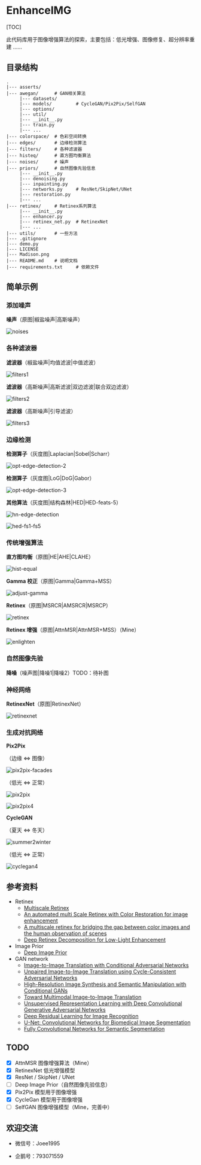 # EnhanceIMG

[TOC]

此代码库用于图像增强算法的探索，主要包括：低光增强、图像修复、超分辨率重建 …… 

## 目录结构

```
.
|--- asserts/
|--- awegan/      # GAN相关算法
     |--- datasets/
     |--- models/         # CycleGAN/Pix2Pix/SelfGAN
     |--- options/
     |--- util/
     |--- __init__.py
     |--- train.py
     |--- ...
|--- colorspace/  # 色彩空间转换
|--- edges/       # 边缘检测算法
|--- filters/     # 各种滤波器
|--- histeq/      # 直方图均衡算法
|--- noises/      # 噪声
|--- priors/      # 自然图像先验信息
     |--- __init__.py
     |--- denoising.py
     |--- inpainting.py
     |--- networks.py     # ResNet/SkipNet/UNet
     |--- restoration.py
     |--- ...
|--- retinex/     # Retinex系列算法
     |--- __init__.py
     |--- enhancer.py
     |--- retinex_net.py  # RetinexNet
     |--- ...
|--- utils/       # 一些方法
|--- .gitignore
|--- demo.py
|--- LICENSE
|--- Madison.png
|--- README.md    # 说明文档
|--- requirements.txt     # 依赖文件
```

## 简单示例

### 添加噪声

**噪声**（原图|椒盐噪声|高斯噪声）

![noises](https://cdn.jsdelivr.net/gh/atomicoo/picture-bed@latest/2021/04/1619614042-noises.png)

### 各种滤波器

**滤波器**（椒盐噪声|均值滤波|中值滤波）

![filters1](https://cdn.jsdelivr.net/gh/atomicoo/picture-bed@latest/2021/04/1619614242-filters1.png)

**滤波器**（高斯噪声|高斯滤波|双边滤波|联合双边滤波）

![filters2](https://cdn.jsdelivr.net/gh/atomicoo/picture-bed@latest/2021/04/1619614258-filters2.png)

**滤波器**（高斯噪声|引导滤波）

![filters3](https://cdn.jsdelivr.net/gh/atomicoo/picture-bed@latest/2021/04/1619614271-filters3.png)

### 边缘检测

**检测算子**（灰度图|Laplacian|Sobel|Scharr）

![opt-edge-detection-2](https://cdn.jsdelivr.net/gh/atomicoo/picture-bed@latest/2021/05/1619852372-opt-edge-detection-2.png)

**检测算子**（灰度图|LoG|DoG|Gabor）

![opt-edge-detection-3](https://cdn.jsdelivr.net/gh/atomicoo/picture-bed@latest/2021/05/1620812279-opt-edge-detection-3.png)

**其他算法**（灰度图|结构森林|HED|HED-feats-5）

![hn-edge-detection](https://cdn.jsdelivr.net/gh/atomicoo/picture-bed@latest/2021/05/1619852478-hn-edge-detection.png)

![hed-fs1-fs5](https://cdn.jsdelivr.net/gh/atomicoo/picture-bed@latest/2021/05/1619955819-hed-fs1-fs5.png)

### 传统增强算法

**直方图均衡**（原图|HE|AHE|CLAHE）

![hist-equal](https://cdn.jsdelivr.net/gh/atomicoo/picture-bed@latest/2021/04/1619614292-hist-equal.png)

**Gamma 校正**（原图|Gamma|Gamma+MSS）

![adjust-gamma](https://cdn.jsdelivr.net/gh/atomicoo/picture-bed@latest/2021/04/1619684267-adjust-gamma.png)

**Retinex**（原图|MSRCR|AMSRCR|MSRCP）

![retinex](https://cdn.jsdelivr.net/gh/atomicoo/picture-bed@latest/2021/04/1619614304-retinex.png)

**Retinex 增强**（原图|AttnMSR|AttnMSR+MSS）（Mine）

![enlighten](https://cdn.jsdelivr.net/gh/atomicoo/picture-bed@latest/2021/04/1619614316-enlighten.png)

### 自然图像先验

**降噪**（噪声图|降噪1|降噪2）TODO：待补图

### 神经网络

**RetinexNet**（原图|RetinexNet）

![retinexnet](https://cdn.jsdelivr.net/gh/atomicoo/picture-bed@latest/2021/04/1619668202-retinexnet.png)

### 生成对抗网络

**Pix2Pix**

（边缘 <=> 图像）

![pix2pix-facades](https://cdn.jsdelivr.net/gh/atomicoo/picture-bed@latest/2021/05/1620004141-pix2pix-facades.png)

（低光 <=> 正常）

![pix2pix](https://cdn.jsdelivr.net/gh/atomicoo/picture-bed@latest/2021/05/1619955841-pix2pix.png)

![pix2pix4](https://cdn.jsdelivr.net/gh/atomicoo/picture-bed@latest/2021/05/1620038713-pix2pix4.png)

**CycleGAN**

（夏天 <=> 冬天）

![summer2winter](https://cdn.jsdelivr.net/gh/atomicoo/picture-bed@latest/2021/05/1619937669-summer2winter.png)

（低光 <=> 正常）

![cyclegan4](https://cdn.jsdelivr.net/gh/atomicoo/picture-bed@latest/2021/05/1620037334-cyclegan4.png)

## 参考资料

- Retinex
  - [Multiscale Retinex](http://www.ipol.im/pub/art/2014/107/)
  - [An automated multi Scale Retinex with Color Restoration for image enhancement](http://ieeexplore.ieee.org/document/6176791/)
  - [A multiscale retinex for bridging the gap between color images and the human observation of scenes](http://ieeexplore.ieee.org/document/597272/)
  - [Deep Retinex Decomposition for Low-Light Enhancement](https://arxiv.org/abs/1808.04560)
- Image Prior
  - [Deep Image Prior](https://dmitryulyanov.github.io/deep_image_prior)
- GAN network
  - [Image-to-Image Translation with Conditional Adversarial Networks](https://arxiv.org/abs/1611.07004)
  - [Unpaired Image-to-Image Translation using Cycle-Consistent Adversarial Networks](https://arxiv.org/abs/1703.10593)
  - [High-Resolution Image Synthesis and Semantic Manipulation with Conditional GANs](https://arxiv.org/abs/1711.11585)
  - [Toward Multimodal Image-to-Image Translation](https://arxiv.org/abs/1711.11586)
  - [Unsupervised Representation Learning with Deep Convolutional Generative Adversarial Networks](https://arxiv.org/abs/1511.06434)
  - [Deep Residual Learning for Image Recognition](https://arxiv.org/abs/1512.03385)
  - [U-Net: Convolutional Networks for Biomedical Image Segmentation](https://arxiv.org/abs/1505.04597)
  - [Fully Convolutional Networks for Semantic Segmentation](https://arxiv.org/abs/1605.06211v1)

## TODO

- [x] AttnMSR 图像增强算法（Mine）
- [x] RetinexNet 低光增强模型
- [x] ResNet / SkipNet / UNet
- [ ] Deep Image Prior（自然图像先验信息）
- [x] Pix2Pix 模型用于图像增强
- [x] CycleGan 模型用于图像增强
- [ ] SelfGAN 图像增强模型（Mine，完善中）

## 欢迎交流

- 微信号：Joee1995

- 企鹅号：793071559

